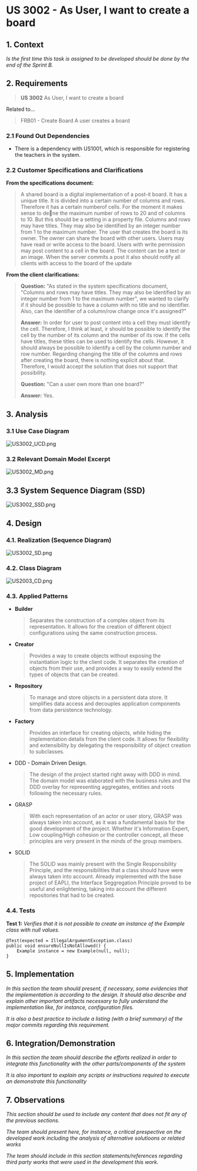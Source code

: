 # US 3002 - As User, I want to create a board

## 1. Context

*Is the first time this task is assigned to be developed should be done by the end of the Sprint B.*

## 2. Requirements

> **US 3002** As User, I want to create a board

Related to...
> FRB01 - Create Board A user creates a board

### 2.1 Found Out Dependencies

* There is a dependency with US1001, which is responsible for registering the teachers in the system.

### 2.2 Customer Specifications and Clarifications

**From the specifications document:**
> A shared board is a digital implementation of a post-it board. It has a unique
> title. It is divided into a certain number of columns and rows. Therefore it has a certain numberof cells. For the
> moment it makes sense to dene the maximum number of rows to 20 and of
> columns to 10. But this should be a setting in a property file. Columns and rows may have
> titles. They may also be identified by an integer number from 1 to the maximum number.
> The user that creates the board is its owner. The owner can share the board with other users.
> Users may have read or write access to the board.
> Users with write permission may post content to a cell in the board. The content can be a
> text or an image. When the server commits a post it also should notify all clients with access
> to the board of the update

**From the client clarifications:**
> **Question:** "As stated in the system specifications document, "Columns and rows may have titles. They may also be
> identified by an integer number from 1 to the maximum number", we wanted to clarify if it should be possible to have a
> column with no title and no identifier. Also, can the identifier of a column/row change once it's assigned?"
>
> **Answer:** In order for user to post content into a cell they must identify the cell. Therefore, I think at least, ir
> should be possible to identify the cell by the number of its column and the number of its row. If the cells have titles,
> these titles can be used to identify the cells. However, it should always be possible to identify a cell by the column
> number and row number. Regarding changing the title of the columns and rows after creating the board, there is nothing
> explicit about that. Therefore, I would accept the solution that does not support that possibility.
>
> **Question:** "Can a user own more than one board?"
>
> **Answer:** Yes.

## 3. Analysis

### 3.1 Use Case Diagram

![US3002_UCD.png](US3002_UCD.png "User case diagram")

### 3.2 Relevant Domain Model Excerpt

![US3002_MD.png](US3002_MD.png "Relevant Domain Model Excerpt")

## 3.3 System Sequence Diagram (SSD)

![US3002_SSD.png](US3002_SSD.png "System Sequence Diagram")

## 4. Design

### 4.1. Realization (Sequence Diagram)

![US3002_SD.png](US3002_SD.png "Sequence Diagram")

### 4.2. Class Diagram

![US2003_CD.png](US2003_CD.png "Class Diagram")

### 4.3. Applied Patterns

* **Builder**
  > Separates the construction of a complex object from its representation. It allows for the creation of different
  object configurations using the same construction process.

* **Creator**
  > Provides a way to create objects without exposing the instantiation logic to the client code.
  > It separates the creation of objects from their use, and provides a way to easily extend the types of objects that
  can be created.

* **Repository**
  > To manage and store objects in a persistent data store.
  > It simplifies data access and decouples application components from data persistence technology.

* **Factory**
  > Provides an interface for creating objects, while hiding the implementation details from the client code.
  > It allows for flexibility and extensibility by delegating the responsibility of object creation to subclasses.

* DDD - Domain Driven Design.
  > The design of the project started right away with DDD in mind. The domain model was elaborated with the business
  rules and the DDD overlay for representing aggregates, entities and roots following the necessary rules.

* GRASP
  > With each representation of an actor or user story, GRASP was always taken into account, as it was a fundamental
  basis for the good development of the project.
  > Whether it's Information Expert, Low coupling/High cohesion or the controller concept, all these principles are very
  present in the minds of the group members.

* SOLID
  > The SOLID was mainly present with the Single Responsibility Principle, and the responsibilities that a class should
  have were always taken into account.
  > Already implemented with the base project of EAPLI, the Interface Seggregation Principle proved to be useful and
  enlightening, taking into account the different repositories that had to be created.

### 4.4. Tests

**Test 1:** *Verifies that it is not possible to create an instance of the Example class with null values.*

```
@Test(expected = IllegalArgumentException.class)
public void ensureNullIsNotAllowed() {
	Example instance = new Example(null, null);
}
````

## 5. Implementation

*In this section the team should present, if necessary, some evidencies that the implementation is according to the
design. It should also describe and explain other important artifacts necessary to fully understand the implementation
like, for instance, configuration files.*

*It is also a best practice to include a listing (with a brief summary) of the major commits regarding this
requirement.*

## 6. Integration/Demonstration

*In this section the team should describe the efforts realized in order to integrate this functionality with the other
parts/components of the system*

*It is also important to explain any scripts or instructions required to execute an demonstrate this functionality*

## 7. Observations

*This section should be used to include any content that does not fit any of the previous sections.*

*The team should present here, for instance, a critical prespective on the developed work including the analysis of
alternative solutioons or related works*

*The team should include in this section statements/references regarding third party works that were used in the
development this work.*